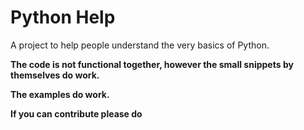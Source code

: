 # Python Help
A project to help people understand the very basics of Python.

**The code is not functional together, however the small snippets by themselves do work.**

**The examples do work.**

**If you can contribute please do**